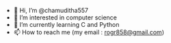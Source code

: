 - 👋 Hi, I’m @chamuditha557
- 👀 I’m interested in computer science
- 🌱 I’m currently learning C and Python
- 📫 How to reach me (my email : rogr858@gmail.com)

<!---
chamuditha557/chamuditha557 is a ✨ special ✨ repository because its `README.md` (this file) appears on your GitHub profile.
You can click the Preview link to take a look at your changes.
--->
